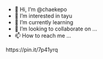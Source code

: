 - 👋 Hi, I’m @chaekepo
- 👀 I’m interested in tayu
- 🌱 I’m currently learning
- 💞️ I’m looking to collaborate on ...
- 📫 How to reach me ...

<!---
chaekepo/chaekepo is a ✨ special ✨ repository because its `README.md` (this file) appears on your GitHub profile.
You can click the Preview link to take a look at your changes.
---> https://pin.it/7p41yrq
